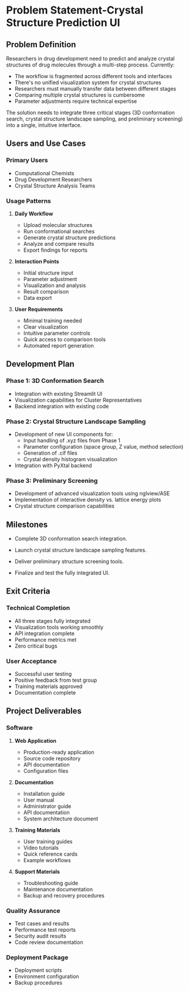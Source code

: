 # Problem Statement-Crystal Structure Prediction UI 

## Problem Definition
Researchers in drug development need to predict and analyze crystal structures of drug molecules through a multi-step process. Currently:
- The workflow is fragmented across different tools and interfaces
- There's no unified visualization system for crystal structures
- Researchers must manually transfer data between different stages
- Comparing multiple crystal structures is cumbersome
- Parameter adjustments require technical expertise

The solution needs to integrate three critical stages (3D conformation search, crystal structure landscape sampling, and preliminary screening) into a single, intuitive interface.

## Users and Use Cases
### Primary Users
- Computational Chemists
- Drug Development Researchers
- Crystal Structure Analysis Teams

### Usage Patterns
1. **Daily Workflow**
   - Upload molecular structures
   - Run conformational searches
   - Generate crystal structure predictions
   - Analyze and compare results
   - Export findings for reports

2. **Interaction Points**
   - Initial structure input
   - Parameter adjustment
   - Visualization and analysis
   - Result comparison
   - Data export

3. **User Requirements**
   - Minimal training needed
   - Clear visualization
   - Intuitive parameter controls
   - Quick access to comparison tools
   - Automated report generation

## Development Plan
### Phase 1: 3D Conformation Search
- Integration with existing Streamlit UI
- Visualization capabilities for Cluster Representatives
- Backend integration with existing code

### Phase 2: Crystal Structure Landscape Sampling
- Development of new UI components for:
  - Input handling of .xyz files from Phase 1
  - Parameter configuration (space group, Z value, method selection)
  - Generation of .cif files
  - Crystal density histogram visualization
- Integration with PyXtal backend

### Phase 3: Preliminary Screening
- Development of advanced visualization tools using nglview/ASE
- Implementation of interactive density vs. lattice energy plots
- Crystal structure comparison capabilities

## Milestones
- Complete 3D conformation search integration.

- Launch crystal structure landscape sampling features.

- Deliver preliminary structure screening tools.

- Finalize and test the fully integrated UI.
## Exit Criteria
### Technical Completion
- All three stages fully integrated
- Visualization tools working smoothly
- API integration complete
- Performance metrics met
- Zero critical bugs

### User Acceptance
- Successful user testing
- Positive feedback from test group
- Training materials approved
- Documentation complete

## Project Deliverables
### Software
1. **Web Application**
   - Production-ready application
   - Source code repository
   - API documentation
   - Configuration files

2. **Documentation**
   - Installation guide
   - User manual
   - Administrator guide
   - API documentation
   - System architecture document

3. **Training Materials**
   - User training guides
   - Video tutorials
   - Quick reference cards
   - Example workflows

4. **Support Materials**
   - Troubleshooting guide
   - Maintenance documentation
   - Backup and recovery procedures

### Quality Assurance
- Test cases and results
- Performance test reports
- Security audit results
- Code review documentation

### Deployment Package
- Deployment scripts
- Environment configuration
- Backup procedures